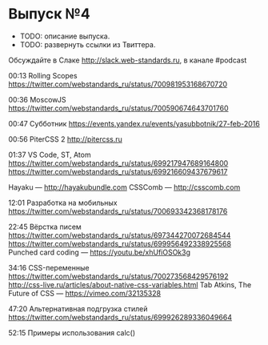 # Выпуск №4

- TODO: описание выпуска.
- TODO: развернуть ссылки из Твиттера.

Обсуждайте в Слаке http://slack.web-standards.ru, в канале #​podcast

00:13 Rolling Scopes
https://twitter.com/webstandards_ru/status/700981953168670720

00:36 MoscowJS
https://twitter.com/webstandards_ru/status/700590674643701760

00:47 Субботник
https://events.yandex.ru/events/yasubbotnik/27-feb-2016

00:56 PiterCSS 2
http://pitercss.ru

01:37 VS Code, ST, Atom
https://twitter.com/webstandards_ru/status/699217947689164800
https://twitter.com/webstandards_ru/status/699216609437679617

Hayaku — http://hayakubundle.com
CSSComb — http://csscomb.com

12:01 Разработка на мобильных
https://twitter.com/webstandards_ru/status/700693342368178176

22:45 Вёрстка писем
https://twitter.com/webstandards_ru/status/697344270072684544
https://twitter.com/webstandards_ru/status/699956492338925568
Punched card coding — https://youtu.be/xhUfiOSOk3g

34:16 CSS-переменные
https://twitter.com/webstandards_ru/status/700273568429576192
http://css-live.ru/articles/about-native-css-variables.html
Tab Atkins, The Future of CSS — https://vimeo.com/32135328

47:20 Альтернативная подгрузка стилей
https://twitter.com/webstandards_ru/status/699926289336049664

52:15 Примеры использования calc()
